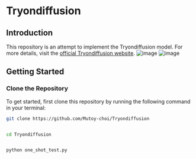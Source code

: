 # Tryondiffusion

## Introduction
This repository is an attempt to implement the Tryondiffusion model. For more details, visit the [official Tryondiffusion website](https://tryondiffusion.github.io/).
![image](https://github.com/Mutoy-choi/Tryondiffusion/assets/87027571/aad90a30-a7ca-45b1-9942-79426ca71e8b)
![image](https://github.com/Mutoy-choi/Tryondiffusion/assets/87027571/dad7db0d-3ea5-40a8-9ce0-0b4065451a39)
## Getting Started

### Clone the Repository
To get started, first clone this repository by running the following command in your terminal:

```bash
git clone https://github.com/Mutoy-choi/Tryondiffusion


cd Tryondiffusion


python one_shot_test.py
